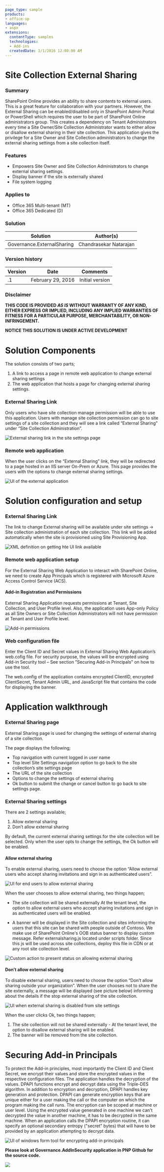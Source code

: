 ```yaml
---
page_type: sample
products:
- office-sp
languages:
- aspx
extensions:
  contentType: samples
  technologies:
  - Add-ins
  createdDate: 1/1/2016 12:00:00 AM
---
```

# Site Collection External Sharing #

### Summary ###

SharePoint Online provides an ability to share contents to external users.  This is a great feature for collaboration with your partners. However, the External Sharing can be enabled/disabled only in SharePoint Admin Portal or PowerShell which requires the user to be part of SharePoint Online administrators group. This creates a dependency on Tenant Administrators every time a Site Owner/Site Collection Administrator wants to either allow or disallow external sharing in their site collection. This application gives the privilege for a Site Owner and Site Collection administrators to change the external sharing settings from a site collection itself. 

### Features ###
- Empowers Site Owner and Site Collection Administrators to change external sharing settings.
- Display banner if the site is externally shared
- File system logging


### Applies to ###
-  Office 365 Multi-tenant (MT)
-  Office 365 Dedicated (D)

### Solution ###
Solution | Author(s)
---------|----------
Governance.ExternalSharing | Chandrasekar Natarajan

### Version history ###
Version  | Date | Comments
---------| -----| --------
.1  | February 29, 2016 | Initial version

### Disclaimer ###
**THIS CODE IS PROVIDED *AS IS* WITHOUT WARRANTY OF ANY KIND, EITHER EXPRESS OR IMPLIED, INCLUDING ANY IMPLIED WARRANTIES OF FITNESS FOR A PARTICULAR PURPOSE, MERCHANTABILITY, OR NON-INFRINGEMENT.**

**NOTICE THIS SOLUTION IS UNDER ACTIVE DEVELOPMENT**

# Solution Components #
The solution consists of two parts;

1.	A link to access a page in remote web application to change external sharing settings
2.	The web application that hosts a page for changing external sharing settings. 

### External Sharing Link ###

Only users who have site collection manage permission will be able to use this application.  Users with manage site collection permission can go to site settings of a site collection and they will see a link called “External Sharing” under “Site Collection Administration”. 

![External sharing link in the site settings page](http://i.imgur.com/7MIROCT.png)

### Remote web application  ###

When the user clicks on the “External Sharing” link, they will be redirected to a page hosted in an IIS server On-Prem or Azure.  This page provides the users with the options to change external sharing settings.


![UI of the external application](http://i.imgur.com/F489vY5.png)

# Solution configuration and setup #

### External Sharing Link ###
The link to change External sharing will be available under site settings -> Site collection administration of each site collection.  This link will be added automatically when the site is provisioned using Site Provisioning App.

![XML definition on getting hte UI link available](http://i.imgur.com/jBEGuhK.png)

### Remote web application setup  ###
For the External Sharing Web Application to interact with SharePoint Online, we need to create App Principals which is registered with Microsoft Azure Access Control Service (ACS).

#### Add-in Registration and Permissions ####
External Sharing Application requests permissions at Tenant, Site Collection, and User Profile level.  Also, the application uses App-only Policy as all Site Owners or Site Collection Administrators will not have permission at Tenant and User Profile level.  

![Add-in permissions](http://i.imgur.com/w4u9pQv.png)

### Web configuration file ###
Enter the Client ID and Secret values in External Sharing Web Application’s web.cofig file.  For security purpose, the values will be encrypted using Add-in Security tool – See section "Securing Add-in Principals" on how to use the tool.  

The web.config of the application contains encrypted ClientID, encrypted ClientSecret, Tenant Admin URL, and JavaScript file that contains the code for displaying the banner.


#  Application walkthrough  #
### External Sharing page ###

External Sharing page is used for changing the settings of external sharing of a site collection. 

The page displays the following;

-	Top navigation with current logged in user name
-	Top level Site Settings navigation option to go back to the site collection’s site settings page
-	The URL of the site collection
-	Options to change the settings of external sharing
-	Ok button to submit the change or cancel button to go back to site settings page.

### External Sharing settings ###
There are 2 settings available;

1. Allow external sharing 
2. Don’t allow external sharing

By default, the current external sharing settings for the site collection will be selected.  Only when the user opts to change the settings, the Ok button will be enabled. 

#### Allow external sharing ####

To enable external sharing, users need to choose the option “Allow external users who accept sharing invitations and sign in as authenticated users”. 

 ![UI for end users to allow external sharing](http://i.imgur.com/F489vY5.png)

When the user chooses to allow external sharing, two things happen;

- The site collection will be shared externally At the tenant level, the option to allow external users who accept sharing invitations and sign in as authenticated users will be enabled.

- A banner will be displayed in the Site collection and sites informing the users that this site can be shared with people outside of Contoso.  We make use of SharePoint Online's OOB status banner to display custom message. Refer externalsharing.js located under scripts folder.  Since this js will be used across site collections, deploy this file in CDN or at any root site collection level.

 ![Custom action to present status on allowing external sharing](http://i.imgur.com/qUeCQGp.png)


#### Don’t allow external sharing ####
To disable external sharing, users need to choose the option “Don’t allow sharing outside your organization”.  When the user chooses not to share the site externally, a message will be displayed (see picture below) informing about the details if the stop external sharing of the site collection.

![UI when external sharing is disabled from site settings](http://i.imgur.com/0nNsGn3.png)

When the user clicks Ok, two things happen;

1.	The site collection will not be shared externally - At the tenant level, the option to disallow external sharing will be enabled.
2.	The banner will be removed from the site collection.
  

# Securing Add-in Principals #

To protect the Add-in principles, most importantly the Client ID and Client Secret, we encrypt their values and store the encrypted values in the respective configuration files.  The application handles the decryption of the values. DPAPI functions encrypt and decrypt data using the Triple-DES algorithm. In addition to encryption and decryption, DPAPI handles key generation and protection. DPAPI can generate encryption keys that are unique either for a user making the call or the computer on which the program making the call runs.  The encryption can be scoped at machine or user level.  Using the encrypted value generated in one machine we can't decrypted the value in another machine, it has to be decrypted in the same machine. When an application calls the DPAPI encryption routine, it can specify an optional secondary entropy ("secret" bytes) that will have to be provided by an application attempting to decrypt data. 

![UI of windows form tool for encrypting add-in principals](http://i.imgur.com/oBMuD3X.png)

**Please look at Governance.AddInSecurity application in PNP Github for the source code.**

<img src="https://telemetry.sharepointpnp.com/pnp/solutions/Governance.ExternalSharing" />